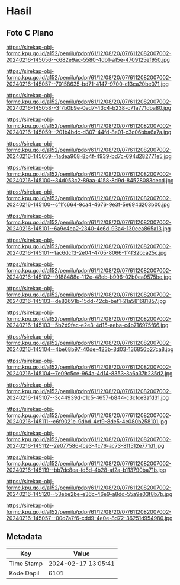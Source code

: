 # Hasil

## Foto C Plano

https://sirekap-obj-formc.kpu.go.id/a152/pemilu/pdpr/61/12/08/20/07/6112082007002-20240216-145056--c682e9ac-5580-4db1-a15e-4709125ef950.jpg

https://sirekap-obj-formc.kpu.go.id/a152/pemilu/pdpr/61/12/08/20/07/6112082007002-20240216-145057--70158635-bd71-4147-9700-c13ca20be071.jpg

https://sirekap-obj-formc.kpu.go.id/a152/pemilu/pdpr/61/12/08/20/07/6112082007002-20240216-145058--3f7b0b9e-0ed7-43c4-b238-c71a771dba80.jpg

https://sirekap-obj-formc.kpu.go.id/a152/pemilu/pdpr/61/12/08/20/07/6112082007002-20240216-145059--201b4bdc-d307-44fd-8e01-c3c06bba6a7a.jpg

https://sirekap-obj-formc.kpu.go.id/a152/pemilu/pdpr/61/12/08/20/07/6112082007002-20240216-145059--1adea908-8b4f-4939-bd7c-694d282771e5.jpg

https://sirekap-obj-formc.kpu.go.id/a152/pemilu/pdpr/61/12/08/20/07/6112082007002-20240216-145100--34d053c2-89aa-4158-8d9d-84528083decd.jpg

https://sirekap-obj-formc.kpu.go.id/a152/pemilu/pdpr/61/12/08/20/07/6112082007002-20240216-145100--cf1fc664-9ca4-4676-9e3f-5e694d203b00.jpg

https://sirekap-obj-formc.kpu.go.id/a152/pemilu/pdpr/61/12/08/20/07/6112082007002-20240216-145101--6a9c4ea2-2340-4c6d-93a4-130eea865a13.jpg

https://sirekap-obj-formc.kpu.go.id/a152/pemilu/pdpr/61/12/08/20/07/6112082007002-20240216-145101--1ac6dcf3-2e04-4705-8066-1f4f32bca25c.jpg

https://sirekap-obj-formc.kpu.go.id/a152/pemilu/pdpr/61/12/08/20/07/6112082007002-20240216-145102--9188488e-112e-48eb-b996-02b0ea9575be.jpg

https://sirekap-obj-formc.kpu.go.id/a152/pemilu/pdpr/61/12/08/20/07/6112082007002-20240216-145103--de82691b-15dd-42cb-bef1-21a581681857.jpg

https://sirekap-obj-formc.kpu.go.id/a152/pemilu/pdpr/61/12/08/20/07/6112082007002-20240216-145103--5b2d9fac-e2e3-4d15-aeba-c4b716975f66.jpg

https://sirekap-obj-formc.kpu.go.id/a152/pemilu/pdpr/61/12/08/20/07/6112082007002-20240216-145104--4be68b97-40de-423b-8d03-136856b27ca8.jpg

https://sirekap-obj-formc.kpu.go.id/a152/pemilu/pdpr/61/12/08/20/07/6112082007002-20240216-145104--7e09c5ce-964a-4d14-8353-3a6a37b235d2.jpg

https://sirekap-obj-formc.kpu.go.id/a152/pemilu/pdpr/61/12/08/20/07/6112082007002-20240216-145107--3c44939d-c1c5-4657-b844-c3cfce3afd31.jpg

https://sirekap-obj-formc.kpu.go.id/a152/pemilu/pdpr/61/12/08/20/07/6112082007002-20240216-145111--c6f9021e-9dbd-4ef9-8de5-4e080b258101.jpg

https://sirekap-obj-formc.kpu.go.id/a152/pemilu/pdpr/61/12/08/20/07/6112082007002-20240216-145112--2e077586-fce3-4c76-ac73-81f512e771d1.jpg

https://sirekap-obj-formc.kpu.go.id/a152/pemilu/pdpr/61/12/08/20/07/6112082007002-20240216-145119--bb7dc8ea-fd5d-4b28-af2a-b113790ba71b.jpg

https://sirekap-obj-formc.kpu.go.id/a152/pemilu/pdpr/61/12/08/20/07/6112082007002-20240216-145120--53ebe2be-e36c-46e9-a8dd-55a9e03f8b7b.jpg

https://sirekap-obj-formc.kpu.go.id/a152/pemilu/pdpr/61/12/08/20/07/6112082007002-20240216-145057--00d7a7f6-cdd9-4e0e-8d72-36251d954980.jpg


## Metadata

| Key        | Value               |
| ---------- | ------------------- |
| Time Stamp | 2024-02-17 13:05:41 |
| Kode Dapil | 6101                |



